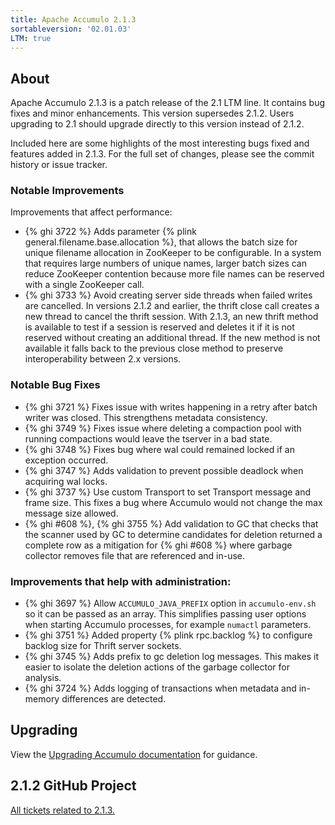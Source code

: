 ```yaml
---
title: Apache Accumulo 2.1.3
sortableversion: '02.01.03'
LTM: true
---
```

## About

Apache Accumulo 2.1.3 is a patch release of the 2.1 LTM line. It contains bug
fixes and minor enhancements. This version supersedes 2.1.2. Users upgrading to
2.1 should upgrade directly to this version instead of 2.1.2.

Included here are some highlights of the most interesting bugs fixed and
features added in 2.1.3. For the full set of changes, please see the commit
history or issue tracker.

### Notable Improvements

Improvements that affect performance:

* {% ghi 3722 %} Adds parameter {% plink general.filename.base.allocation %}, that allows the batch size
  for unique filename allocation in ZooKeeper to be configurable. In a system that requires large numbers
  of unique names, larger batch sizes can reduce ZooKeeper contention because more file names can be 
  reserved with a single ZooKeeper call.
* {% ghi 3733 %} Avoid creating server side threads when failed writes are cancelled. In versions 2.1.2
  and earlier, the thrift close call creates a new thread to cancel the thrift session. With 2.1.3, an
  new thrift method is available to test if a session is reserved and deletes it if it is not reserved 
  without creating an additional thread.  If the new method is not available it falls back to the previous
  close method to preserve interoperability between 2.x versions.

### Notable Bug Fixes

* {% ghi 3721 %} Fixes issue with writes happening in a retry after batch writer was closed. This
  strengthens metadata consistency.
* {% ghi 3749 %} Fixes issue where deleting a compaction pool with running compactions would
  leave the tserver in a bad state.
* {% ghi 3748 %} Fixes bug where wal could remained locked if an exception occurred.
* {% ghi 3747 %} Adds validation to prevent possible deadlock when acquiring wal locks.
* {% ghi 3737 %} Use custom Transport to set Transport message and frame size. This fixes
  a bug where Accumulo would not change the max message size allowed.
* {% ghi #608 %}, {% ghi 3755 %} Add validation to GC that checks that the scanner used by GC to determine
  candidates for deletion returned a complete row as a mitigation for {% ghi #608 %} where
  garbage collector removes file that are referenced and in-use.

### Improvements that help with administration:

* {% ghi 3697 %} Allow `ACCUMULO_JAVA_PREFIX` option in `accumulo-env.sh` so it can be passed 
  as an array. This simplifies passing user options when starting Accumulo processes, for example
  `numactl` parameters.
* {% ghi 3751 %} Added property {% plink rpc.backlog %} to configure backlog size for
  Thrift server sockets.
* {% ghi 3745 %} Adds prefix to gc deletion log messages. This makes it easier to isolate the deletion
  actions of the garbage collector for analysis.
* {% ghi 3724 %} Adds logging of transactions when metadata and in-memory differences are detected.

## Upgrading

View the [Upgrading Accumulo documentation][upgrade] for guidance.

## 2.1.2 GitHub Project

[All tickets related to 2.1.3.][project]


[upgrade]: /docs/2.x/administration/upgrading
[project]: https://github.com/apache/accumulo/projects/30

